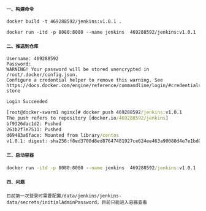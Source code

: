 #### ```一、构建命令```

```docker build -t 469288592/jenkins:v1.0.1 .```

```docker run -itd -p 8080:8080 --name jenkins  469288592/jenkins:v1.0.1```

#### ```二、推送到仓库```

```shell
Username: 469288592
Password: 
WARNING! Your password will be stored unencrypted in /root/.docker/config.json.
Configure a credential helper to remove this warning. See
https://docs.docker.com/engine/reference/commandline/login/#credentials-store

Login Succeeded

```

```cmd
[root@docker-swarm1 nginx]# docker push 469288592/jenkins:v1.0.1
The push refers to repository [docker.io/469288592/jenkins]
bf9326dac1d2: Pushed 
261b2f7e7511: Pushed 
d69483a6face: Mounted from library/centos 
v1.0.1: digest: sha256:f8ed3700d8ed87647481927ce624ee463a90080d4e7e1bd06ddb8e335472bd9f size: 952
```

#### ```三、启动容器```

```cmd
docker run -itd -p 8080:8080 --name jenkins  469288592/jenkins:v1.0.1
```

#### ```四、问题```

```目前第一次登录时需要配置/data/jenkins/jenkins-data/secrets/initialAdminPassword，目前只能进入容器查看```


